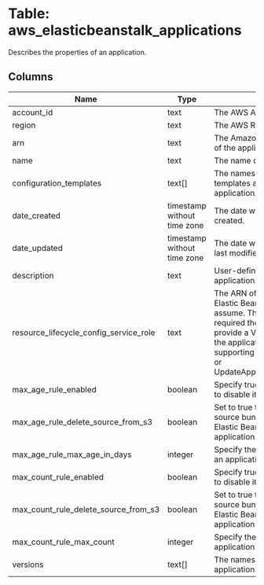 
# Table: aws_elasticbeanstalk_applications
Describes the properties of an application.
## Columns
| Name        | Type           | Description  |
| ------------- | ------------- | -----  |
|account_id|text|The AWS Account ID of the resource.|
|region|text|The AWS Region of the resource.|
|arn|text|The Amazon Resource Name (ARN) of the application.|
|name|text|The name of the application.|
|configuration_templates|text[]|The names of the configuration templates associated with this application.|
|date_created|timestamp without time zone|The date when the application was created.|
|date_updated|timestamp without time zone|The date when the application was last modified.|
|description|text|User-defined description of the application.|
|resource_lifecycle_config_service_role|text|The ARN of an IAM service role that Elastic Beanstalk has permission to assume. The ServiceRole property is required the first time that you provide a VersionLifecycleConfig for the application in one of the supporting calls (CreateApplication or UpdateApplicationResourceLifecycle)|
|max_age_rule_enabled|boolean|Specify true to apply the rule, or false to disable it.  This member is required.|
|max_age_rule_delete_source_from_s3|boolean|Set to true to delete a version's source bundle from Amazon S3 when Elastic Beanstalk deletes the application version.|
|max_age_rule_max_age_in_days|integer|Specify the number of days to retain an application versions.|
|max_count_rule_enabled|boolean|Specify true to apply the rule, or false to disable it.  This member is required.|
|max_count_rule_delete_source_from_s3|boolean|Set to true to delete a version's source bundle from Amazon S3 when Elastic Beanstalk deletes the application version.|
|max_count_rule_max_count|integer|Specify the maximum number of application versions to retain.|
|versions|text[]|The names of the versions for this application.|
